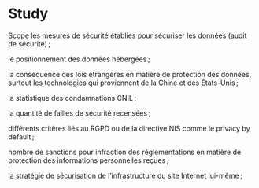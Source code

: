 # Study
Scope
les mesures de sécurité établies pour sécuriser les données (audit de sécurité) ;

le positionnement des données hébergées ;

la conséquence des lois étrangères en matière de protection des données, surtout les technologies qui proviennent de la Chine et des États-Unis ;

la statistique des condamnations CNIL ;

la quantité de failles de sécurité recensées ;

différents critères liés au RGPD ou de la directive NIS comme le privacy by default ;

nombre de sanctions pour infraction des réglementations en matière de protection des informations personnelles reçues ;

la stratégie de sécurisation de l’infrastructure du site Internet lui-même ;
